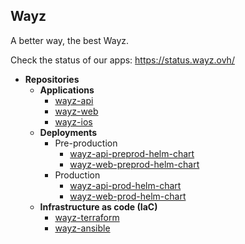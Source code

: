## Wayz
A better way, the best Wayz.

Check the status of our apps: https://status.wayz.ovh/

- **Repositories**
  - **Applications**
    - [wayz-api](../../../../wayz-api)
    - [wayz-web](../../../../wayz-web)
    - [wayz-ios](../../../../wayz-ios)
  - **Deployments**
    - Pre-production
      - [wayz-api-preprod-helm-chart](../../../../wayz-api-preprod-helm-chart)
      - [wayz-web-preprod-helm-chart](../../../../wayz-web-preprod-helm-chart)
    - Production
      - [wayz-api-prod-helm-chart](../../../../wayz-api-prod-helm-chart)
      - [wayz-web-prod-helm-chart](../../../../wayz-web-prod-helm-chart)
  - **Infrastructure as code (IaC)**
    - [wayz-terraform](../../../../wayz-terraform)
    - [wayz-ansible](../../../../wayz-ansible)
    

